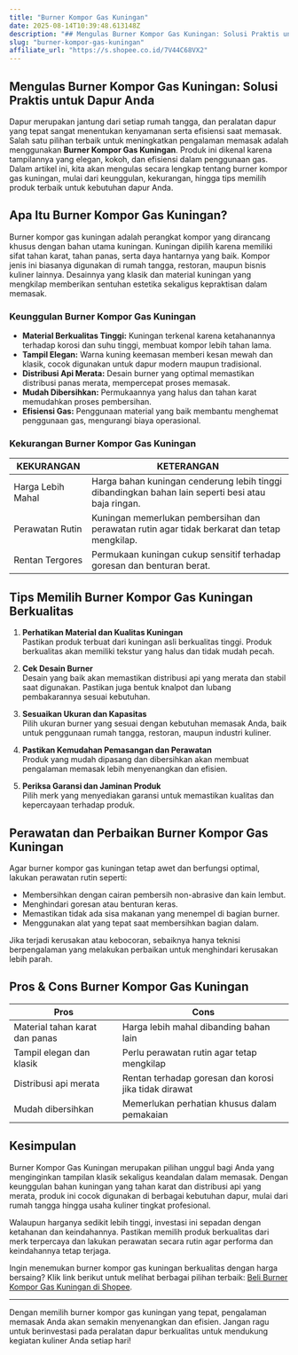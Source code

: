 ```yaml
---
title: "Burner Kompor Gas Kuningan"
date: 2025-08-14T10:39:48.613148Z
description: "## Mengulas Burner Kompor Gas Kuningan: Solusi Praktis untuk Dapur Anda..."
slug: "burner-kompor-gas-kuningan"
affiliate_url: "https://s.shopee.co.id/7V44C68VX2"
---
```

## Mengulas Burner Kompor Gas Kuningan: Solusi Praktis untuk Dapur Anda

Dapur merupakan jantung dari setiap rumah tangga, dan peralatan dapur yang tepat sangat menentukan kenyamanan serta efisiensi saat memasak. Salah satu pilihan terbaik untuk meningkatkan pengalaman memasak adalah menggunakan **Burner Kompor Gas Kuningan**. Produk ini dikenal karena tampilannya yang elegan, kokoh, dan efisiensi dalam penggunaan gas. Dalam artikel ini, kita akan mengulas secara lengkap tentang burner kompor gas kuningan, mulai dari keunggulan, kekurangan, hingga tips memilih produk terbaik untuk kebutuhan dapur Anda.

## Apa Itu Burner Kompor Gas Kuningan?

Burner kompor gas kuningan adalah perangkat kompor yang dirancang khusus dengan bahan utama kuningan. Kuningan dipilih karena memiliki sifat tahan karat, tahan panas, serta daya hantarnya yang baik. Kompor jenis ini biasanya digunakan di rumah tangga, restoran, maupun bisnis kuliner lainnya. Desainnya yang klasik dan material kuningan yang mengkilap memberikan sentuhan estetika sekaligus kepraktisan dalam memasak.

### Keunggulan Burner Kompor Gas Kuningan

- **Material Berkualitas Tinggi:** Kuningan terkenal karena ketahanannya terhadap korosi dan suhu tinggi, membuat kompor lebih tahan lama.
- **Tampil Elegan:** Warna kuning keemasan memberi kesan mewah dan klasik, cocok digunakan untuk dapur modern maupun tradisional.
- **Distribusi Api Merata:** Desain burner yang optimal memastikan distribusi panas merata, mempercepat proses memasak.
- **Mudah Dibersihkan:** Permukaannya yang halus dan tahan karat memudahkan proses pembersihan.
- **Efisiensi Gas:** Penggunaan material yang baik membantu menghemat penggunaan gas, mengurangi biaya operasional.

### Kekurangan Burner Kompor Gas Kuningan

|KEKURANGAN|KETERANGAN|
|---|---|
|Harga Lebih Mahal|Harga bahan kuningan cenderung lebih tinggi dibandingkan bahan lain seperti besi atau baja ringan.|
|Perawatan Rutin|Kuningan memerlukan pembersihan dan perawatan rutin agar tidak berkarat dan tetap mengkilap.|
|Rentan Tergores|Permukaan kuningan cukup sensitif terhadap goresan dan benturan berat.|

## Tips Memilih Burner Kompor Gas Kuningan Berkualitas

1. **Perhatikan Material dan Kualitas Kuningan**  
Pastikan produk terbuat dari kuningan asli berkualitas tinggi. Produk berkualitas akan memiliki tekstur yang halus dan tidak mudah pecah.

2. **Cek Desain Burner**  
Desain yang baik akan memastikan distribusi api yang merata dan stabil saat digunakan. Pastikan juga bentuk knalpot dan lubang pembakarannya sesuai kebutuhan.

3. **Sesuaikan Ukuran dan Kapasitas**  
Pilih ukuran burner yang sesuai dengan kebutuhan memasak Anda, baik untuk penggunaan rumah tangga, restoran, maupun industri kuliner.

4. **Pastikan Kemudahan Pemasangan dan Perawatan**  
Produk yang mudah dipasang dan dibersihkan akan membuat pengalaman memasak lebih menyenangkan dan efisien.

5. **Periksa Garansi dan Jaminan Produk**  
Pilih merk yang menyediakan garansi untuk memastikan kualitas dan kepercayaan terhadap produk.

## Perawatan dan Perbaikan Burner Kompor Gas Kuningan

Agar burner kompor gas kuningan tetap awet dan berfungsi optimal, lakukan perawatan rutin seperti:

- Membersihkan dengan cairan pembersih non-abrasive dan kain lembut.
- Menghindari goresan atau benturan keras.
- Memastikan tidak ada sisa makanan yang menempel di bagian burner.
- Menggunakan alat yang tepat saat membersihkan bagian dalam.

Jika terjadi kerusakan atau kebocoran, sebaiknya hanya teknisi berpengalaman yang melakukan perbaikan untuk menghindari kerusakan lebih parah.

## Pros & Cons Burner Kompor Gas Kuningan

| **Pros** | **Cons** |
|-------------|-----------|
| Material tahan karat dan panas | Harga lebih mahal dibanding bahan lain |
| Tampil elegan dan klasik | Perlu perawatan rutin agar tetap mengkilap |
| Distribusi api merata | Rentan terhadap goresan dan korosi jika tidak dirawat |
| Mudah dibersihkan | Memerlukan perhatian khusus dalam pemakaian |

## Kesimpulan

Burner Kompor Gas Kuningan merupakan pilihan unggul bagi Anda yang menginginkan tampilan klasik sekaligus keandalan dalam memasak. Dengan keunggulan bahan kuningan yang tahan karat dan distribusi api yang merata, produk ini cocok digunakan di berbagai kebutuhan dapur, mulai dari rumah tangga hingga usaha kuliner tingkat profesional.

Walaupun harganya sedikit lebih tinggi, investasi ini sepadan dengan ketahanan dan keindahannya. Pastikan memilih produk berkualitas dari merk terpercaya dan lakukan perawatan secara rutin agar performa dan keindahannya tetap terjaga.

Ingin menemukan burner kompor gas kuningan berkualitas dengan harga bersaing? Klik link berikut untuk melihat berbagai pilihan terbaik: [Beli Burner Kompor Gas Kuningan di Shopee](https://s.shopee.co.id/7V44C68VX2).

---

Dengan memilih burner kompor gas kuningan yang tepat, pengalaman memasak Anda akan semakin menyenangkan dan efisien. Jangan ragu untuk berinvestasi pada peralatan dapur berkualitas untuk mendukung kegiatan kuliner Anda setiap hari!